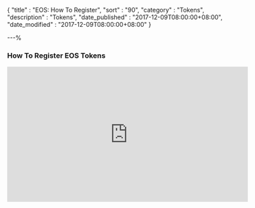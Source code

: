 {
"title"       : "EOS: How To Register",
"sort"        : "90",
"category"    : "Tokens",
"description" : "Tokens",
"date_published" : "2017-12-09T08:00:00+08:00",
"date_modified"  : "2017-12-09T08:00:00+08:00"
}

---%

### How To Register EOS Tokens

<div class="video__wrapper"><iframe width="560" height="315" src="https://www.youtube.com/embed/yBhXG6ig3M" frameborder="0" allowfullscreen></iframe></div>
